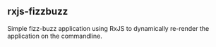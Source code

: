 ## rxjs-fizzbuzz

Simple fizz-buzz application using RxJS to dynamically re-render the application on the commandline.
